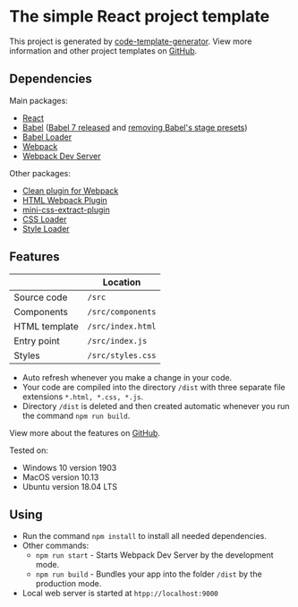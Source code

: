 # The simple React project template
This project is generated by [code-template-generator](https://www.npmjs.com/package/code-template-generator). View more information and other project templates on [GitHub](https://github.com/nguyenkhois/build-environments).

## Dependencies

Main packages:
* [React](https://reactjs.org/)
* [Babel](https://babeljs.io/docs/en) ([Babel 7 released](https://babeljs.io/blog/2018/08/27/7.0.0) and [removing Babel's stage presets](https://babeljs.io/blog/2018/07/27/removing-babels-stage-presets))
* [Babel Loader](https://github.com/babel/babel-loader)
* [Webpack](https://webpack.js.org/concepts/)
* [Webpack Dev Server](https://webpack.js.org/configuration/dev-server/)

Other packages:
* [Clean plugin for Webpack](https://github.com/johnagan/clean-webpack-plugin)
* [HTML Webpack Plugin](https://github.com/jantimon/html-webpack-plugin)
* [mini-css-extract-plugin](https://github.com/webpack-contrib/mini-css-extract-plugin)
* [CSS Loader](https://github.com/webpack-contrib/css-loader)
* [Style Loader](https://github.com/webpack-contrib/style-loader)

## Features

||Location|
|---|---|
|Source code|`/src`|
|Components|`/src/components`|
|HTML template|`/src/index.html`|
|Entry point|`/src/index.js`|
|Styles|`/src/styles.css`|

* Auto refresh whenever you make a change in your code.
* Your code are compiled into the directory `/dist` with three separate file extensions `*.html, *.css, *.js`.
* Directory `/dist` is deleted and then created automatic whenever you run the command `npm run build`.

View more about the features on [GitHub](https://github.com/nguyenkhois/build-environments).

Tested on:
* Windows 10 version 1903
* MacOS version 10.13
* Ubuntu version 18.04 LTS

## Using
* Run the command `npm install` to install all needed dependencies.
* Other commands:
    * `npm run start` - Starts Webpack Dev Server by the development mode.
    * `npm run build` - Bundles your app into the folder `/dist` by the production mode.
* Local web server is started at `htpp://localhost:9000`